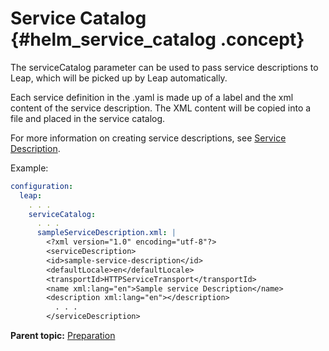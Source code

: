 # Service Catalog {#helm_service_catalog .concept}

The serviceCatalog parameter can be used to pass service descriptions to Leap, which will be picked up by Leap automatically.

Each service definition in the .yaml is made up of a label and the xml content of the service description. The XML content will be copied into a file and placed in the service catalog.

For more information on creating service descriptions, see [Service Description](ref_service_service_description.md).

Example:

```yaml
configuration:
  leap:
    . . .
    serviceCatalog:
      . . .
      sampleServiceDescription.xml: |
        <?xml version="1.0" encoding="utf-8"?>
        <serviceDescription>
        <id>sample-service-description</id>
        <defaultLocale>en</defaultLocale>
        <transportId>HTTPServiceTransport</transportId>
        <name xml:lang="en">Sample service Description</name>
        <description xml:lang="en"></description>
          . . . 
        </serviceDescription>
```

**Parent topic:** [Preparation](helm_preparation.md)

